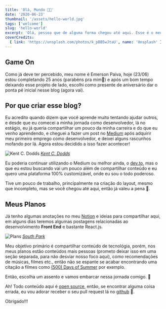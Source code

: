 ```yaml
---
title: 'Olá, Mundo 👨‍🚀'
date: '2020-06-23'
thumbnail: '/assets/hello-world.jpg'
tags: ['welcome']
slug: 'hello-world'
excerpt: 'Olá, pessoa que de alguma forma chegou até aqui. Esse é o meu mais novo projeto, espero que goste e seja muito bem vindo (a)!'
coverCredits:
  { link: 'https://unsplash.com/photos/k_pBB5wJtaU', name: 'Unsplash' }
---
```


## Game On

Como já deve ter percebido, meu nome é Emerson Paiva, hoje (23/06) estou completando 25 anos (parabéns pra mim🎉) e após um bom tempo deixando esse projeto de lado, escolhi como presente de aniversário dar o ponta pé inicial nesse blog (agora vai).

## Por que criar esse blog?

Eu acredito quando dizem que você aprende muito tentando ajudar outros, e desde que eu comecei a minha jornada como desenvolvedor, lá no estágio, eu já queria compartilhar um pouco da minha carreira e do que eu venho aprendendo, e cheguei a fazer um post no [Medium](https://medium.com/@emersonpaiva/e-acabou-o-melhor-ano-da-minha-vida-at%C3%A9-agora-bb37811d6c89) após adquirir meu primeiro emprego como desenvolvedor, e deixei alguns rascunhos mofando por lá. Agora estou decidido a isso fazer acontecer!

![Kent C. Dodds](./kent-dodds.png)
_[Kent C. Dodds](https://twitter.com/kentcdodds/status/1275166873689001984)_

Eu poderia continuar utilizando o Medium ou melhor ainda, o [dev.to](https://dev.to/), mas o que eu estou buscando vai um pouco além de compartilhar conteúdo e eu quero uma plataforma 100% customizável, onde eu sou o todo poderoso.

Tive um pouco de trabalho, principalmente na criação do layout, mesmo que incompleto, mas se você chegou até aqui, então já valeu a pena 💜.

## Meus Planos

Já tenho algumas anotações no meu [Notion](https://www.notion.so/) e ideias para compartilhar aqui, em alguns dias teremos algumas postagens relacionadas ao desenvolvimento **Front End** e bastante React.js.

![Plans](https://media.giphy.com/media/26ufhYjBs6C4Q5SJG/giphy.gif)
_[South Park](https://pt.wikipedia.org/wiki/South_Park)_

Meu objetivo primário é compartilhar conteúdo de tecnológia, porém, nos meus planos estão conteúdos mais pessoas (prometo deixar isso em uma seção separada, para não desviar nosso foco aqui), como recomendações de músicas, filmes etc., então não se espante se acabar encontrando uma citação a filmes como [(500) Days of Summer](<https://pt.wikipedia.org/wiki/(500)_Days_of_Summer>) por exemplo.

Então, escolha um assento e vamos embarcar nessa jornada comigo. 🙂

Ah! Todo conteúdo aqui é [open source](https://pt.wikipedia.org/wiki/C%C3%B3digo_aberto), então, se encontrar alguma coisa errada, eu vou adorar receber o seu pull request lá no [github](https://github.com/oemersonpaiva/emersonpaiva.dev) 💜.

Obrigado!!!
